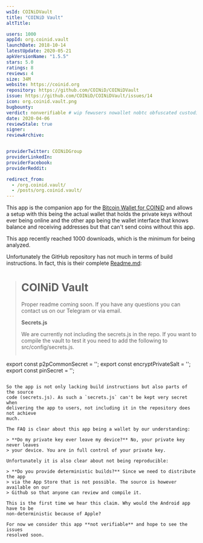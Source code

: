 ```yaml
---
wsId: COINiDVault
title: "COINiD Vault"
altTitle:

users: 1000
appId: org.coinid.vault
launchDate: 2018-10-14
latestUpdate: 2020-05-21
apkVersionName: "1.5.5"
stars: 5.0
ratings: 8
reviews: 4
size: 34M
website: https://coinid.org
repository: https://github.com/COINiD/COINiDVault
issue: https://github.com/COINiD/COINiDVault/issues/14
icon: org.coinid.vault.png
bugbounty:
verdict: nonverifiable # wip fewusers nowallet nobtc obfuscated custodial nosource nonverifiable reproducible bounty defunct
date: 2020-04-06
reviewStale: true
signer:
reviewArchive:


providerTwitter: COINiDGroup
providerLinkedIn:
providerFacebook:
providerReddit:

redirect_from:
  - /org.coinid.vault/
  - /posts/org.coinid.vault/
---
```



This app is the companion app for the
[Bitcoin Wallet for COINiD](/org.coinid.wallet.btc/)
and allows a setup with this being the actual wallet that holds the private keys
without ever being online and the other app being the wallet interface that
knows balance and receiving addresses but that can't send coins without this
app.

This app recently reached 1000 downloads, which is the minimum for being
analyzed.

Unfortunately the GitHub repository has not much in terms of build instructions.
In fact, this is their complete
[Readme.md](https://github.com/COINiD/COINiDVault/blob/master/README.md):

> # COINiD Vault
>
> Proper readme coming soon. If you have any questions you can contact us on our
> Telegram or via email.
>
> **Secrets.js**
>
> We are currently not including the secrets.js in the repo. If you want to
> compile the vault to test it you need to add the following to
> src/config/secrets.js.
>
> ```
  export const p2pCommonSecret = '';
  export const encryptPrivateSalt = '';
  export const pinSecret = '';
```

So the app is not only lacking build instructions but also parts of the source
code (secrets.js). As such a `secrets.js` can't be kept very secret when
delivering the app to users, not including it in the repository does not achieve
much.

The FAQ is clear about this app being a wallet by our understanding:

> **Do my private key ever leave my device?** No, your private key never leaves
> your device. You are in full control of your private key.

Unfortunately it is also clear about not being reproducible:

> **Do you provide deterministic builds?** Since we need to distribute the app
> via the App Store that is not possible. The source is however available on our
> Github so that anyone can review and compile it.

This is the first time we hear this claim. Why would the Android app have to be
non-deterministic because of Apple?

For now we consider this app **not verifiable** and hope to see the issues
resolved soon.
